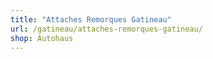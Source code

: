 ```yaml
---
title: "Attaches Remorques Gatineau"
url: /gatineau/attaches-remorques-gatineau/
shop: Autohaus
---
```


